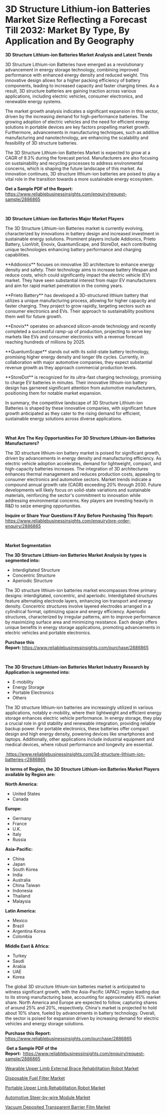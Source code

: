 <p><h1>3D Structure Lithium-ion Batteries Market Size Reflecting a Forecast Till 2032: Market By Type, By Application and By Geography</h1></p><p><strong>3D Structure Lithium-ion Batteries Market Analysis and Latest Trends</strong></p>
<p><p>3D Structure Lithium-ion Batteries have emerged as a revolutionary advancement in energy storage technology, combining improved performance with enhanced energy density and reduced weight. This innovative design allows for a higher packing efficiency of battery components, leading to increased capacity and faster charging times. As a result, 3D structure batteries are gaining traction across various applications, including electric vehicles, consumer electronics, and renewable energy systems.</p><p>The market growth analysis indicates a significant expansion in this sector, driven by the increasing demand for high-performance batteries. The growing adoption of electric vehicles and the need for efficient energy solutions in portable devices are key factors propelling market growth. Furthermore, advancements in manufacturing techniques, such as additive manufacturing and nanotechnology, are enhancing the scalability and feasibility of 3D structure batteries.</p><p>The 3D Structure Lithium-ion Batteries Market is expected to grow at a CAGR of 9.3% during the forecast period. Manufacturers are also focusing on sustainability and recycling processes to address environmental concerns, which is shaping the future landscape of this market. As innovation continues, 3D structure lithium-ion batteries are poised to play a vital role in the transition towards a more sustainable energy ecosystem.</p></p>
<p><strong>Get a Sample PDF of the Report:&nbsp;</strong> <a href="https://www.reliablebusinessinsights.com/enquiry/request-sample/2886865?utm_campaign=84&utm_medium=2&utm_source=Github&utm_content=ia&utm_term=13032025&utm_id=3d-structure-lithium-ion-batteries">https://www.reliablebusinessinsights.com/enquiry/request-sample/2886865</a></p>
<p>&nbsp;</p>
<p><strong>3D Structure Lithium-ion Batteries Major Market Players</strong></p>
<p><p>The 3D Structure Lithium-ion Batteries market is currently evolving, characterized by innovations in battery design and increased investment in sustainable energy solutions. Prominent players include Addionics, Prieto Battery, LionVolt, Enovix, QuantumScape, and StoreDot, each contributing unique technologies enhancing battery performance and charging capabilities.</p><p>**Addionics** focuses on innovative 3D architecture to enhance energy density and safety. Their technology aims to increase battery lifespan and reduce costs, which could significantly impact the electric vehicle (EV) market. They have seen substantial interest from major EV manufacturers and aim for rapid market penetration in the coming years.</p><p>**Prieto Battery** has developed a 3D-structured lithium battery that utilizes a unique manufacturing process, allowing for higher capacity and faster charging. They project to grow rapidly, targeting sectors such as consumer electronics and EVs. Their approach to sustainability positions them well for future growth.</p><p>**Enovix** operates on advanced silicon-anode technology and recently completed a successful ramp-up of production, projecting to serve key markets like EVs and consumer electronics with a revenue forecast reaching hundreds of millions by 2025.</p><p>**QuantumScape** stands out with its solid-state battery technology, promising higher energy density and longer life cycles. Currently, in collaboration with major automotive companies, they expect substantial revenue growth as they approach commercial production levels.</p><p>**StoreDot** is recognized for its ultra-fast charging technology, promising to charge EV batteries in minutes. Their innovative lithium-ion battery design has garnered significant attention from automotive manufacturers, positioning them for notable market expansion.</p><p>In summary, the competitive landscape of 3D Structure Lithium-ion Batteries is shaped by these innovative companies, with significant future growth anticipated as they cater to the rising demand for efficient, sustainable energy solutions across diverse applications.</p></p>
<p>&nbsp;</p>
<p><strong>What Are The Key Opportunities For 3D Structure Lithium-ion Batteries Manufacturers?</strong></p>
<p><p>The 3D structure lithium-ion battery market is poised for significant growth, driven by advancements in energy density and manufacturing efficiency. As electric vehicle adoption accelerates, demand for lightweight, compact, and high-capacity batteries increases. The integration of 3D architectures enhances thermal management and reduces production costs, appealing to consumer electronics and automotive sectors. Market trends indicate a compound annual growth rate (CAGR) exceeding 20% through 2030. Future developments will likely focus on solid-state variations and sustainable materials, reinforcing the sector's commitment to innovation while addressing environmental concerns. Key players are investing heavily in R&D to seize emerging opportunities.</p></p>
<p><strong>Inquire or Share Your Questions If Any Before Purchasing This Report:</strong> <a href="https://www.reliablebusinessinsights.com/enquiry/pre-order-enquiry/2886865?utm_campaign=84&utm_medium=2&utm_source=Github&utm_content=ia&utm_term=13032025&utm_id=3d-structure-lithium-ion-batteries">https://www.reliablebusinessinsights.com/enquiry/pre-order-enquiry/2886865</a></p>
<p>&nbsp;</p>
<p><strong>Market Segmentation</strong></p>
<p><strong>The 3D Structure Lithium-ion Batteries Market Analysis by types is segmented into:</strong></p>
<p><ul><li>Interdigitated Structure</li><li>Concentric Structure</li><li>Aperiodic Structure</li></ul></p>
<p><p>The 3D structure lithium-ion batteries market encompasses three primary designs: interdigitated, concentric, and aperiodic. Interdigitated structures feature alternating electrode layers, enhancing ion transport and energy density. Concentric structures involve layered electrodes arranged in a cylindrical format, optimizing space and energy efficiency. Aperiodic structures, characterized by irregular patterns, aim to improve performance by maximizing surface area and minimizing resistance. Each design offers unique benefits in energy storage applications, promoting advancements in electric vehicles and portable electronics.</p></p>
<p><strong>Purchase this Report:&nbsp;</strong><a href="https://www.reliablebusinessinsights.com/purchase/2886865?utm_campaign=84&utm_medium=2&utm_source=Github&utm_content=ia&utm_term=13032025&utm_id=3d-structure-lithium-ion-batteries">https://www.reliablebusinessinsights.com/purchase/2886865</a></p>
<p>&nbsp;</p>
<p><strong>The 3D Structure Lithium-ion Batteries Market Industry Research by Application is segmented into:</strong></p>
<p><ul><li>E-mobility</li><li>Energy Storage</li><li>Portable Electronics</li><li>Others</li></ul></p>
<p><p>The 3D structure lithium-ion batteries are increasingly utilized in various applications, notably e-mobility, where their lightweight and efficient energy storage enhances electric vehicle performance. In energy storage, they play a crucial role in grid stability and renewable integration, providing reliable backup power. For portable electronics, these batteries offer compact design and high energy density, powering devices like smartphones and laptops. Additionally, other applications include industrial equipment and medical devices, where robust performance and longevity are essential.</p></p>
<p><a href="https://www.reliablebusinessinsights.com/3d-structure-lithium-ion-batteries-r2886865?utm_campaign=84&utm_medium=2&utm_source=Github&utm_content=ia&utm_term=13032025&utm_id=3d-structure-lithium-ion-batteries">&nbsp;https://www.reliablebusinessinsights.com/3d-structure-lithium-ion-batteries-r2886865</a></p>
<p><strong>In terms of Region, the 3D Structure Lithium-ion Batteries Market Players available by Region are:</strong></p>
<p>
    <p> <strong> North America: </strong>
        <ul>
            <li>United States</li>
            <li>Canada</li>
        </ul>
        </p> 
    <p> <strong> Europe: </strong>
        <ul>
            <li>Germany</li>
            <li>France</li>
            <li>U.K.</li>
            <li>Italy</li>
            <li>Russia</li>
        </ul>
        </p> 
    <p> <strong> Asia-Pacific: </strong>
        <ul>
            <li>China</li>
            <li>Japan</li>
            <li>South Korea</li>
            <li>India</li>
            <li>Australia</li>
            <li>China Taiwan</li>
            <li>Indonesia</li>
            <li>Thailand</li>
            <li>Malaysia</li>
        </ul>
        </p> 
    <p> <strong> Latin America: </strong>
        <ul>
            <li>Mexico</li>
            <li>Brazil</li>
            <li>Argentina Korea</li>
            <li>Colombia</li>
        </ul>
        </p> 
    <p> <strong> Middle East & Africa: </strong>
        <ul>
            <li>Turkey</li>
            <li>Saudi</li>
            <li>Arabia</li>
            <li>UAE</li>
            <li>Korea</li>
        </ul>
    </p>
    </p>
<p><p>The global 3D structure lithium-ion batteries market is anticipated to witness significant growth, with the Asia-Pacific (APAC) region leading due to its strong manufacturing base, accounting for approximately 45% market share. North America and Europe are expected to follow, capturing shares of around 25% and 20%, respectively. China's market is projected to hold about 10% share, fueled by advancements in battery technology. Overall, the sector is poised for expansion driven by increasing demand for electric vehicles and energy storage solutions.</p></p>
<p><strong>Purchase this Report: </strong><a href="https://www.reliablebusinessinsights.com/purchase/2886865?utm_campaign=84&utm_medium=2&utm_source=Github&utm_content=ia&utm_term=13032025&utm_id=3d-structure-lithium-ion-batteries">https://www.reliablebusinessinsights.com/purchase/2886865</a></p>
<p>&nbsp;<strong>Get a Sample PDF of the Report:&nbsp;&nbsp;</strong><a href="https://www.reliablebusinessinsights.com/enquiry/request-sample/2886865?utm_campaign=84&utm_medium=2&utm_source=Github&utm_content=ia&utm_term=13032025&utm_id=3d-structure-lithium-ion-batteries">https://www.reliablebusinessinsights.com/enquiry/request-sample/2886865</a></p>
<p><strong></strong></p>
<p><p><a href="https://github.com/kecixayaab/Market-Research-Report-List-1/blob/main/wearable-upper-limb-external-brace-rehabilitation-robot-market.md?utm_campaign=84&utm_medium=2&utm_source=Github&utm_content=ia&utm_term=13032025&utm_id=3d-structure-lithium-ion-batteries">Wearable Upper Limb External Brace Rehabilitation Robot Market</a></p><p><a href="https://github.com/aiamekar/Market-Research-Report-List-1/blob/main/disposable-fuel-filter-market.md?utm_campaign=84&utm_medium=2&utm_source=Github&utm_content=ia&utm_term=13032025&utm_id=3d-structure-lithium-ion-batteries">Disposable Fuel Filter Market</a></p><p><a href="https://github.com/gilerzelko7a/Market-Research-Report-List-1/blob/main/portable-upper-limb-rehabilitation-robot-market.md?utm_campaign=84&utm_medium=2&utm_source=Github&utm_content=ia&utm_term=13032025&utm_id=3d-structure-lithium-ion-batteries">Portable Upper Limb Rehabilitation Robot Market</a></p><p><a href="https://github.com/nwokechock6s/Market-Research-Report-List-1/blob/main/automotive-steer-by-wire-module-market.md?utm_campaign=84&utm_medium=2&utm_source=Github&utm_content=ia&utm_term=13032025&utm_id=3d-structure-lithium-ion-batteries">Automotive Steer-by-wire Module Market</a></p><p><a href="https://github.com/ummulmzu/Market-Research-Report-List-1/blob/main/vacuum-deposited-transparent-barrier-film-market.md?utm_campaign=84&utm_medium=2&utm_source=Github&utm_content=ia&utm_term=13032025&utm_id=3d-structure-lithium-ion-batteries">Vacuum Deposited Transparent Barrier Film Market</a></p></p>